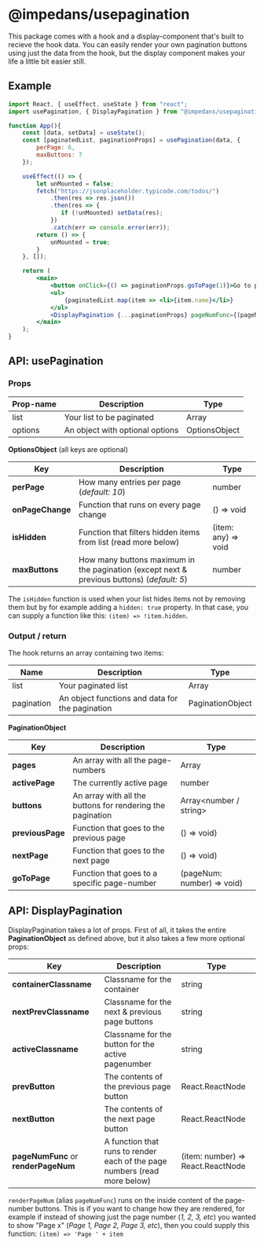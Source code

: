 # @impedans/usepagination

This package comes with a hook and a display-component that's built to recieve the hook data. You can easily render your own pagination buttons using just the data from the hook, but the display component makes your life a little bit easier still.

## Example

```jsx
import React, { useEffect, useState } from "react";
import usePagination, { DisplayPagination } from "@impedans/usepagination";

function App(){
    const [data, setData] = useState();
    const [paginatedList, paginationProps] = usePagination(data, {
        perPage: 6,
        maxButtons: 7
    });

    useEffect(() => {
        let unMounted = false;
        fetch("https://jsonplaceholder.typicode.com/todos/")
            .then(res => res.json())
            .then(res => {
               if (!unMounted) setData(res);
            })
            .catch(err => console.error(err));
        return () => {
            unMounted = true;
        }
    }, []);

    return (
        <main>
            <button onClick={() => paginationProps.goToPage(1)}>Go to page 1</button>
            <ul>
                {paginatedList.map(item => <li>{item.name}</li>}
            </ul>
            <DisplayPagination {...paginationProps} pageNumFunc={(pageNum) => `Page #${pageNum}`} />
        </main>
    );
}


```

## API: usePagination

### Props

| Prop-name | Description                     | Type          |
| --------- | ------------------------------- | ------------- |
| list      | Your list to be paginated       | Array<any>    |
| options   | An object with optional options | OptionsObject |

**OptionsObject** (all keys are optional)

| Key              | Description                                                                                | Type                |
| ---------------- | ------------------------------------------------------------------------------------------ | ------------------- |
| **perPage**      | How many entries per page (_default: 10_)                                                  | number              |
| **onPageChange** | Function that runs on every page change                                                    | () => void          |
| **isHidden**     | Function that filters hidden items from list (read more below)                             | (item: any) => void |
| **maxButtons**   | How many buttons maximum in the pagination (except next & previous buttons) (_default: 5_) | number              |

The `isHidden` function is used when your list hides items not by removing them but by for example adding a `hidden: true` property. In that case, you can supply a function like this: `(item) => !item.hidden`.

### Output / return

The hook returns an array containing two items:

| Name       | Description                                     | Type             |
| ---------- | ----------------------------------------------- | ---------------- |
| list       | Your paginated list                             | Array<any>       |
| pagination | An object functions and data for the pagination | PaginationObject |

**PaginationObject**

| Key              | Description                                                | Type                       |
| ---------------- | ---------------------------------------------------------- | -------------------------- |
| **pages**        | An array with all the page-numbers                         | Array<number>              |
| **activePage**   | The currently active page                                  | number                     |
| **buttons**      | An array with all the buttons for rendering the pagination | Array<number / string>     |
| **previousPage** | Function that goes to the previous page                    | () => void)                |
| **nextPage**     | Function that goes to the next page                        | () => void)                |
| **goToPage**     | Function that goes to a specific page-number               | (pageNum: number) => void) |

## API: DisplayPagination

DisplayPagination takes a lot of props. First of all, it takes the entire **PaginationObject** as defined above, but it also takes a few more optional props:

| Key                                  | Description                                                               | Type                              |
| ------------------------------------ | ------------------------------------------------------------------------- | --------------------------------- |
| **containerClassname**               | Classname for the container                                               | string                            |
| **nextPrevClassname**                | Classname for the next & previous page buttons                            | string                            |
| **activeClassname**                  | Classname for the button for the active pagenumber                        | string                            |
| **prevButton**                       | The contents of the previous page button                                  | React.ReactNode                   |
| **nextButton**                       | The contents of the next page button                                      | React.ReactNode                   |
| **pageNumFunc** or **renderPageNum** | A function that runs to render each of the page numbers (read more below) | (item: number) => React.ReactNode |

`renderPageNum` (alias `pageNumFunc`) runs on the inside content of the page-number buttons. This is if you want to change how they are rendered, for example if instead of showing just the page number (_1, 2, 3, etc_) you wanted to show "Page x" (_Page 1, Page 2, Page 3, etc_), then you could supply this function: `(item) => 'Page ' + item`
